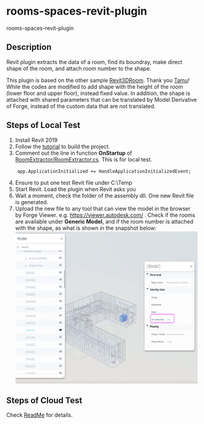 # rooms-spaces-revit-plugin
rooms-spaces-revit-plugin

## Description
Revit plugin extracts the data of a room, find its boundray, make direct shape of the room, and attach room number to the shape.

This plugin is based on the other sample [Revit3DRoom](https://github.com/Tamu/Revit3Drooms). Thank you [Tamu](https://github.com/Tamu)! While the codes are modified to add shape with the height of the room (lower floor and upper floor), instead fixed value. In addition, the shape is attached with shared parameters that can be translated by Model Derivative of Forge, instead of the custom data that are not translated.

## Steps of Local Test

1. Install Revit 2019
2. Follow the [tutorial](https://knowledge.autodesk.com/support/revit-products/learn-explore/caas/simplecontent/content/my-first-revit-plug-overview.html) to build the project. 
3. Comment out the line in function **OnStartup** of [RoomExtractor/RoomExtractor.cs](./RoomExtractor/RoomExtractor.cs). This is for local test.
```
    app.ApplicationInitialized += HandleApplicationInitializedEvent;
```
4. Ensure to put one test Revit file under C:\Temp
5. Start Revit. Load the plugin when Revit asks you 
6. Wait a moment, check the folder of the assembly dll. One new Revit file is generated. 
7. Upload the new file to any tool that can view the model in the browser by Forge Viewer. e.g. https://viewer.autodesk.com/ . Check if the rooms are available under **Generic Model**, and if the room number is attached with the shape, as what is shown in the snapshot below:
    <img src="../designautomation/img/result.png" height="400" >

## Steps of Cloud Test
Check [ReadMe](../designautomation/README.md) for details.





